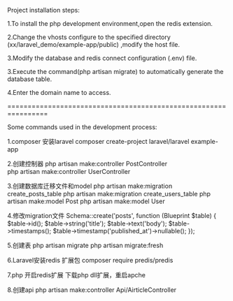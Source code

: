 Project installation steps:

1.To install the php development environment,open the redis extension.

2.Change the vhosts configure to the specified directory (xx/laravel_demo/example-app/public) ,modify the host file.

3.Modify the database and redis connect configuration (.env) file.

3.Execute the command(php artisan migrate) to automatically generate the database table.

4.Enter the domain name to access.

================================================================

Some commands used in the development process:

1.composer 安装laravel
composer create-project laravel/laravel example-app


2.创建控制器
php artisan make:controller PostController   
php artisan make:controller UserController   

3.创建数据库迁移文件和model
php artisan make:migration create_posts_table
php artisan make:migration create_users_table
php  artisan make:model Post
php  artisan make:model User

4.修改migration文件
Schema::create('posts', function (Blueprint $table) {
          $table->id();
          $table->string('title');
          $table->text('body');
          $table->timestamps();
          $table->timestamp('published_at')->nullable();
      });

5.创建表
php artisan migrate 
php artisan migrate:fresh

6.Laravel安装redis 扩展包
composer require predis/predis

7.php 开启redis扩展
下载php dll扩展，重启apche

8.创建api
php artisan make:controller Api/AirticleController